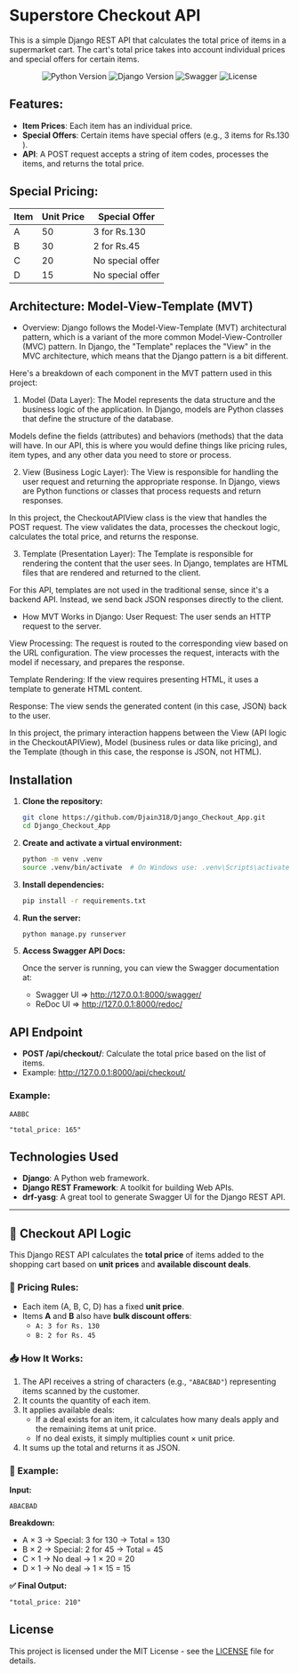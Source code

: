 # Superstore Checkout API

This is a simple Django REST API that calculates the total price of items in a supermarket cart. The cart's total price takes into account individual prices and special offers for certain items.

<p align="center">
  <img src="https://img.shields.io/badge/Python-3.10-blue.svg" alt="Python Version">
  <img src="https://img.shields.io/badge/Django-5.2-blue.svg" alt="Django Version">
  <img src="https://img.shields.io/badge/Swagger-Enabled-green.svg" alt="Swagger">
  <img src="https://img.shields.io/badge/License-MIT-yellow.svg" alt="License">
</p>

## Features:

- **Item Prices**: Each item has an individual price.
- **Special Offers**: Certain items have special offers (e.g., 3 items for Rs.130 ).
- **API**: A POST request accepts a string of item codes, processes the items, and returns the total price.

## Special Pricing:

| Item | Unit Price | Special Offer    |
| ---- | ---------- | ---------------- |
| A    | 50         | 3 for Rs.130     |
| B    | 30         | 2 for Rs.45      |
| C    | 20         | No special offer |
| D    | 15         | No special offer |

## Architecture: Model-View-Template (MVT)

- Overview:
Django follows the Model-View-Template (MVT) architectural pattern, which is a variant of the more common Model-View-Controller (MVC) pattern. In Django, the "Template" replaces the "View" in the MVC architecture, which means that the Django pattern is a bit different.

Here's a breakdown of each component in the MVT pattern used in this project:

1. Model (Data Layer):
The Model represents the data structure and the business logic of the application. In Django, models are Python classes that define the structure of the database.

Models define the fields (attributes) and behaviors (methods) that the data will have. In our API, this is where you would define things like pricing rules, item types, and any other data you need to store or process.

2. View (Business Logic Layer):
The View is responsible for handling the user request and returning the appropriate response. In Django, views are Python functions or classes that process requests and return responses.

In this project, the CheckoutAPIView class is the view that handles the POST request. The view validates the data, processes the checkout logic, calculates the total price, and returns the response.

3. Template (Presentation Layer):
The Template is responsible for rendering the content that the user sees. In Django, templates are HTML files that are rendered and returned to the client.

For this API, templates are not used in the traditional sense, since it's a backend API. Instead, we send back JSON responses directly to the client.

- How MVT Works in Django:
User Request: The user sends an HTTP request to the server.

View Processing: The request is routed to the corresponding view based on the URL configuration. The view processes the request, interacts with the model if necessary, and prepares the response.

Template Rendering: If the view requires presenting HTML, it uses a template to generate HTML content.

Response: The view sends the generated content (in this case, JSON) back to the user.

In this project, the primary interaction happens between the View (API logic in the CheckoutAPIView), Model (business rules or data like pricing), and the Template (though in this case, the response is JSON, not HTML).

## Installation

1. **Clone the repository:**

   ```bash
   git clone https://github.com/Djain318/Django_Checkout_App.git
   cd Django_Checkout_App
   ```

2. **Create and activate a virtual environment:**

   ```bash
   python -m venv .venv
   source .venv/bin/activate  # On Windows use: .venv\Scripts\activate
   ```

3. **Install dependencies:**

   ```bash
   pip install -r requirements.txt
   ```

4. **Run the server:**

   ```bash
   python manage.py runserver
   ```

5. **Access Swagger API Docs:**

   Once the server is running, you can view the Swagger documentation at:

   - Swagger UI => http://127.0.0.1:8000/swagger/
   - ReDoc UI => http://127.0.0.1:8000/redoc/

## API Endpoint

- **POST /api/checkout/**: Calculate the total price based on the list of items.
- Example: http://127.0.0.1:8000/api/checkout/

### Example:

```
AABBC

"total_price: 165"
```

## Technologies Used

- **Django**: A Python web framework.
- **Django REST Framework**: A toolkit for building Web APIs.
- **drf-yasg**: A great tool to generate Swagger UI for the Django REST API.

---

## 🧾 Checkout API Logic

This Django REST API calculates the **total price** of items added to the shopping cart based on **unit prices** and **available discount deals**.

### 🔧 Pricing Rules:

- Each item (A, B, C, D) has a fixed **unit price**.
- Items **A** and **B** also have **bulk discount offers**:
  - `A: 3 for Rs. 130`
  - `B: 2 for Rs. 45`

### 📥 How It Works:

1. The API receives a string of characters (e.g., `"ABACBAD"`) representing items scanned by the customer.
2. It counts the quantity of each item.
3. It applies available deals:
   - If a deal exists for an item, it calculates how many deals apply and the remaining items at unit price.
   - If no deal exists, it simply multiplies count × unit price.
4. It sums up the total and returns it as JSON.

### 🧠 Example:

**Input:**

```
ABACBAD
```

**Breakdown:**

- A × 3 → Special: 3 for 130 → Total = 130
- B × 2 → Special: 2 for 45 → Total = 45
- C × 1 → No deal → 1 × 20 = 20
- D × 1 → No deal → 1 × 15 = 15

**✅ Final Output:**

```
"total_price: 210"
```

## License

This project is licensed under the MIT License - see the [LICENSE](LICENSE) file for details.
